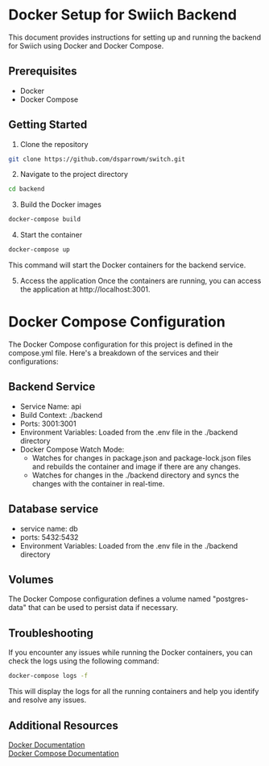 # Docker Setup for Swiich Backend

This document provides instructions for setting up and running the backend for Swiich using Docker and Docker Compose.

## Prerequisites
- Docker
- Docker Compose

## Getting Started

1. Clone the repository
```sh
git clone https://github.com/dsparrowm/switch.git
```
2. Navigate to the project directory
```sh
cd backend
```
3. Build the Docker images
```sh
docker-compose build
```
4. Start the container
```sh
docker-compose up
```
This command will start the Docker containers for the backend service.

5. Access the application
Once the containers are running, you can access the application at http://localhost:3001.

# Docker Compose Configuration
The Docker Compose configuration for this project is defined in the compose.yml file. Here's a breakdown of the services and their configurations:

## Backend Service
- Service Name: api
- Build Context: ./backend
- Ports: 3001:3001
- Environment Variables: Loaded from the .env file in the ./backend directory
- Docker Compose Watch Mode:
     - Watches for changes in package.json and package-lock.json files and rebuilds the container and image if there are any changes.
     - Watches for changes in the ./backend directory and syncs the changes with the container in real-time.

## Database service
- service name: db
- ports: 5432:5432
- Environment Variables: Loaded from the .env file in the ./backend directory

## Volumes
The Docker Compose configuration defines a volume named "postgres-data" that can be used to persist data if necessary.

## Troubleshooting
If you encounter any issues while running the Docker containers, you can check the logs using the following command:
```sh
docker-compose logs -f
```
This will display the logs for all the running containers and help you identify and resolve any issues.

## Additional Resources
[Docker Documentation](https://docs.docker.com/language/nodejs/)  
[Docker Compose Documentation](https://docs.docker.com/compose/)